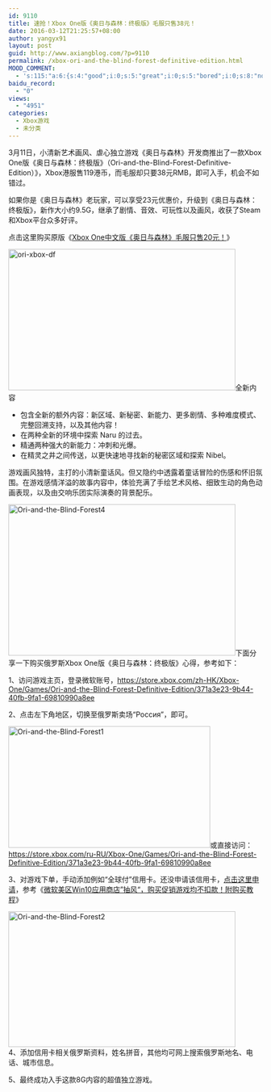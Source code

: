 ```yaml
---
id: 9110
title: 速抢！Xbox One版《奥日与森林：终极版》毛服只售38元！
date: 2016-03-12T21:25:57+08:00
author: yangyx91
layout: post
guid: http://www.axiangblog.com/?p=9110
permalink: /xbox-ori-and-the-blind-forest-definitive-edition.html
MOOD_COMMENT:
  - 's:115:"a:6:{s:4:"good";i:0;s:5:"great";i:0;s:5:"bored";i:0;s:8:"nonsense";i:0;s:13:"notunderstand";i:0;s:7:"passing";i:0;}";'
baidu_record:
  - "0"
views:
  - "4951"
categories:
  - Xbox游戏
  - 未分类
---
```

3月11日，小清新艺术画风、虐心独立游戏《奥日与森林》开发商推出了一款Xbox One版《奥日与森林：终极版》（Ori-and-the-Blind-Forest-Definitive-Edition）》，Xbox港服售119港币，而毛服却只要38元RMB，即可入手，机会不如错过。

如果你是《奥日与森林》老玩家，可以享受23元优惠价，升级到《奥日与森林：终极版》，新作大小约9.5G，<span id="more-8382"></span>继承了剧情、音效、可玩性以及画风，收获了Steam和Xbox平台众多好评。

点击这里购买原版《<a href="http://www.axiangblog.com/xbox-one-ori-and-the-blind-forest.html" target="_blank"  rel="nofollow" >Xbox One中文版《奥日与森林》毛服只售20元！</a>》

<a href="http://www.axiangblog.com/xbox-ori-and-the-blind-forest-definitive-edition.html/ori-xbox-df" rel="attachment wp-att-9111" target="_blank"  rel="nofollow" ><img loading="lazy" class="aligncenter size-full wp-image-9111" src="http://www.axiangblog.com/wp-content/uploads/2016/03/ori-xbox-df.jpg" alt="ori-xbox-df" width="450" height="280" /></a>全新内容

  * 包含全新的额外内容：新区域、新秘密、新能力、更多剧情、多种难度模式、完整回溯支持，以及其他内容！
  * 在两种全新的环境中探索 Naru 的过去。
  * 精通两种强大的新能力：冲刺和光爆。
  * 在精灵之井之间传送，以更快速地寻找新的秘密区域和探索 Nibel。

游戏画风独特，主打的小清新童话风。但又隐约中透露着童话冒险的伤感和怀旧氛围。在游戏感情洋溢的故事内容中，体验充满了手绘艺术风格、细致生动的角色动画表现，以及由交响乐团实际演奏的背景配乐。

<a href="http://7xn9ba.com1.z0.glb.clouddn.com/wp-content/uploads/2015/12/Ori-and-the-Blind-Forest4.jpg" target="_blank"  rel="nofollow" ><img loading="lazy" class="aligncenter size-full wp-image-8386" src="http://7xn9ba.com1.z0.glb.clouddn.com/wp-content/uploads/2015/12/Ori-and-the-Blind-Forest4.jpg" sizes="(max-width: 450px) 100vw, 450px" srcset="http://7xn9ba.com1.z0.glb.clouddn.com/wp-content/uploads/2015/12/Ori-and-the-Blind-Forest4-300x200.jpg 300w, http://7xn9ba.com1.z0.glb.clouddn.com/wp-content/uploads/2015/12/Ori-and-the-Blind-Forest4.jpg 450w" alt="Ori-and-the-Blind-Forest4" width="450" height="300" /></a>下面分享一下购买俄罗斯Xbox One版《奥日与森林：终极版》心得，参考如下：

1、访问游戏主页，登录微软账号，<a href="https://store.xbox.com/zh-HK/Xbox-One/Games/Ori-and-the-Blind-Forest-Definitive-Edition/371a3e23-9b44-40fb-9fa1-69810990a8ee" target="_blank" rel="nofollow" >https://store.xbox.com/zh-HK/Xbox-One/Games/Ori-and-the-Blind-Forest-Definitive-Edition/371a3e23-9b44-40fb-9fa1-69810990a8ee</a>

2、点击左下角地区，切换至俄罗斯卖场“Россия”，即可。

<a href="http://7xn9ba.com1.z0.glb.clouddn.com/wp-content/uploads/2015/12/Ori-and-the-Blind-Forest1.jpg" target="_blank"  rel="nofollow" ><img loading="lazy" class="aligncenter size-full wp-image-8384" src="http://7xn9ba.com1.z0.glb.clouddn.com/wp-content/uploads/2015/12/Ori-and-the-Blind-Forest1.jpg" sizes="(max-width: 400px) 100vw, 400px" srcset="http://7xn9ba.com1.z0.glb.clouddn.com/wp-content/uploads/2015/12/Ori-and-the-Blind-Forest1-300x181.jpg 300w, http://7xn9ba.com1.z0.glb.clouddn.com/wp-content/uploads/2015/12/Ori-and-the-Blind-Forest1.jpg 400w" alt="Ori-and-the-Blind-Forest1" width="400" height="241" /></a>或直接访问：<a href="https://store.xbox.com/ru-RU/Xbox-One/Games/Ori-and-the-Blind-Forest-Definitive-Edition/371a3e23-9b44-40fb-9fa1-69810990a8ee" target="_blank" rel="nofollow" >https://store.xbox.com/ru-RU/Xbox-One/Games/Ori-and-the-Blind-Forest-Definitive-Edition/371a3e23-9b44-40fb-9fa1-69810990a8ee</a>

3、对游戏下单，手动添加例如“全球付”信用卡。还没申请该信用卡，<a href="http://dwz.cn/v4H4u" target="_blank" rel="nofollow" >点击这里申请</a>，参考《<a href="http://www.axiangblog.com/win10-store-gonglue.html" target="_blank" rel="nofollow" >微软美区Win10应用商店”抽风“，购买促销游戏均不扣款！附购买教程</a>》

<a href="http://7xn9ba.com1.z0.glb.clouddn.com/wp-content/uploads/2015/12/Ori-and-the-Blind-Forest2.jpg" target="_blank"  rel="nofollow" ><img loading="lazy" class="aligncenter size-full wp-image-8385" src="http://7xn9ba.com1.z0.glb.clouddn.com/wp-content/uploads/2015/12/Ori-and-the-Blind-Forest2.jpg" sizes="(max-width: 450px) 100vw, 450px" srcset="http://7xn9ba.com1.z0.glb.clouddn.com/wp-content/uploads/2015/12/Ori-and-the-Blind-Forest2-300x179.jpg 300w, http://7xn9ba.com1.z0.glb.clouddn.com/wp-content/uploads/2015/12/Ori-and-the-Blind-Forest2.jpg 450w" alt="Ori-and-the-Blind-Forest2" width="450" height="269" /></a>  
4、添加信用卡相关俄罗斯资料，姓名拼音，其他均可网上搜索俄罗斯地名、电话、城市信息。

5、最终成功入手这款8G内容的超值独立游戏。